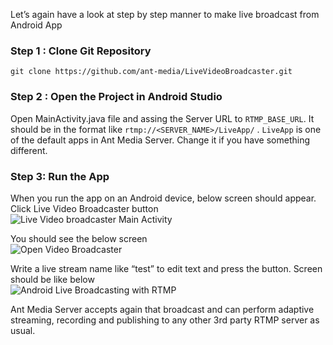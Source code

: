 Let’s again have a look at step by step manner to make live broadcast from Android App

### Step 1 : Clone Git Repository 

```
git clone https://github.com/ant-media/LiveVideoBroadcaster.git
```

### Step 2 : Open the Project in Android Studio

Open MainActivity.java file and assing the Server URL to `RTMP_BASE_URL`. It should be in the format like
 `rtmp://<SERVER_NAME>/LiveApp/` . `LiveApp` is one of the default apps in Ant Media Server. Change it if you have something different. 
 
### Step 3: Run the App
When you run the app on an Android device, below screen should appear. Click Live Video Broadcaster button
<br/>
![Live Video broadcaster Main Activity](https://ant-media.github.io/Ant-Media-Server/doc/images/android_live_broadcaster_main_activity.png)

You should see the below screen
<br/>
![Open Video Broadcaster](https://ant-media.github.io/Ant-Media-Server/doc/images/android_mobile_live_video_broadcaster.png)


Write a live stream name like “test” to edit text and press the button. Screen should be like below
<br/>
![Android Live Broadcasting with RTMP](https://ant-media.github.io/Ant-Media-Server/doc/images/android_mobile_broadcasting.png)


Ant Media Server accepts again that broadcast and can perform adaptive streaming, recording and publishing to any other 3rd party RTMP server as usual.